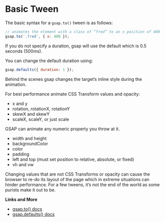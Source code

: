 # Basic Tween

The basic syntax for a `gsap.to()` tween is as follows:

```javascript
// animates the element with a class of “fred” to an x position of 400
gsap.to('.fred', { x: 400 });
```

If you do not specify a duration, gsap will use the default which is 0.5 seconds (500ms).

You can change the default duration using:

```javascript
gsap.defaults({ duration: 1 });
```

Behind the scenes gsap changes the target’s inline style during the animation.

For best performance animate CSS Transform values and opacity:

* x and y
* rotation, rotationX, rotationY
* skewX and skewY
* scaleX, scaleY, or just scale &#x20;

GSAP can animate any numeric property you throw at it.

* width and height
* backgroundColor
* color
* padding
* left and top (must set position to relative, absolute, or fixed)
* vh and vw&#x20;

Changing values that are not CSS Transforms or opacity can cause the browser to re-do its layout of the page which in extreme situations can hinder performance. For a few tweens, it’s not the end of the world as some purists make it out to be.

**Links and More**

* [gsap.to() docs](https://greensock.com/docs/v3/GSAP/gsap.to\(\))
* [gsap.defaults() docs](https://greensock.com/docs/v3/GSAP/gsap.defaults\(\))
